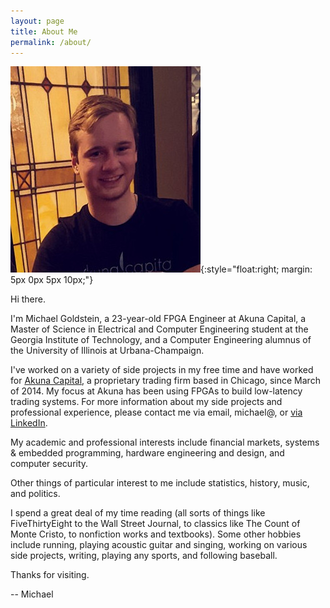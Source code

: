 ```yaml
---
layout: page
title: About Me
permalink: /about/
---
```


![Michael Goldstein](/assets/me.jpg){:style="float:right; margin: 5px 0px 5px 10px;"}

Hi there. 

I'm Michael Goldstein, a 23-year-old FPGA Engineer at Akuna Capital,
a Master of Science in Electrical and Computer Engineering student at the Georgia Institute of Technology,
and a Computer Engineering alumnus of the University of Illinois at Urbana-Champaign. 

I've worked on a variety of side projects in my free time and have worked for [Akuna Capital][1], a 
proprietary trading firm based in Chicago, since March of 2014. My focus at Akuna has been 
using FPGAs to build low-latency trading systems.
For more information about my side projects and professional experience, please contact me via email, michael@,
or [via LinkedIn][2].

My academic and professional interests include financial markets, systems & embedded programming,
hardware engineering and design, and computer security.

Other things of particular interest to me include statistics, history, music, and politics.

I spend a great deal of my time reading (all sorts of things like FiveThirtyEight to the Wall Street Journal,
to classics like The Count of Monte Cristo, to nonfiction works and textbooks).
Some other hobbies include running, playing acoustic guitar and singing, working on various side projects,
writing, playing any sports, and following baseball.

Thanks for visiting.

-- Michael

[1]: http://www.akunacapital.com/
[2]: https://www.linkedin.com/in/mgold95

